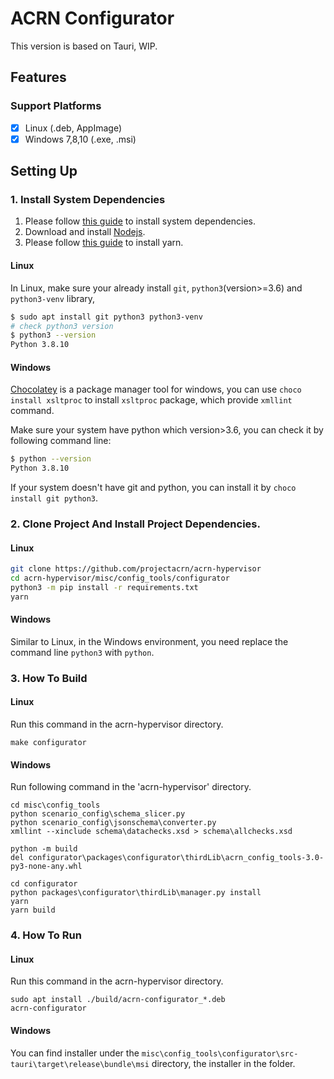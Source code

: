 # ACRN Configurator

This version is based on Tauri, WIP.

## Features

### Support Platforms

- [x] Linux (.deb, AppImage)
- [x] Windows 7,8,10 (.exe, .msi)

## Setting Up

### 1. Install System Dependencies

1. Please follow [this guide](https://tauri.studio/v1/guides/getting-started/prerequisites)
to install system dependencies.
2. Download and install [Nodejs](https://nodejs.org/en/download/).
3. Please follow [this guide](https://yarnpkg.com/lang/en/docs/install/) to install yarn.

#### Linux

In Linux, make sure your already install `git`, `python3`(version>=3.6) and `python3-venv` library,

```bash
$ sudo apt install git python3 python3-venv
# check python3 version
$ python3 --version
Python 3.8.10
```

#### Windows

[Chocolatey](https://chocolatey.org/) is a package manager tool for windows,
you can use `choco install xsltproc` to install `xsltproc` package,
which provide `xmllint` command.

Make sure your system have python which version>3.6,
you can check it by following command line:

```bash
$ python --version
Python 3.8.10
```

If your system doesn't have git and python, you can install it by
`choco install git python3`.

### 2. Clone Project And Install Project Dependencies.

#### Linux

```bash
git clone https://github.com/projectacrn/acrn-hypervisor
cd acrn-hypervisor/misc/config_tools/configurator
python3 -m pip install -r requirements.txt
yarn
```

#### Windows

Similar to Linux, in the Windows environment,
you need replace the command line `python3` with `python`.

### 3. How To Build

#### Linux

Run this command in the acrn-hypervisor directory.

```shell
make configurator
```

#### Windows

Run following command in the 'acrn-hypervisor' directory.

```shell
cd misc\config_tools
python scenario_config\schema_slicer.py
python scenario_config\jsonschema\converter.py
xmllint --xinclude schema\datachecks.xsd > schema\allchecks.xsd

python -m build
del configurator\packages\configurator\thirdLib\acrn_config_tools-3.0-py3-none-any.whl

cd configurator
python packages\configurator\thirdLib\manager.py install
yarn
yarn build
```

### 4. How To Run

#### Linux

Run this command in the acrn-hypervisor directory.

```shell
sudo apt install ./build/acrn-configurator_*.deb
acrn-configurator
```

#### Windows

You can find installer under the
`misc\config_tools\configurator\src-tauri\target\release\bundle\msi`
directory, the installer in the folder.
